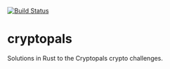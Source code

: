 [![Build Status](https://travis-ci.org/feadoor/cryptopals.svg?branch=master)](https://travis-ci.org/feadoor/cryptopals)

# cryptopals
Solutions in Rust to the Cryptopals crypto challenges.
